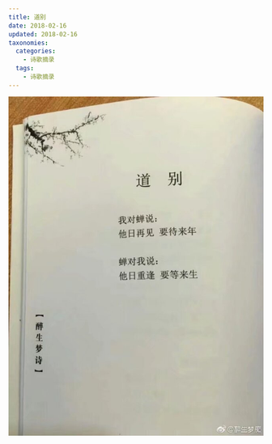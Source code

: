 ```yaml
---
title: 道别
date: 2018-02-16
updated: 2018-02-16
taxonomies:
  categories:
    - 诗歌摘录
  tags:
    - 诗歌摘录
---
```


![道别](image.png)